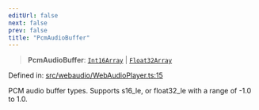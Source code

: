 ```yaml
---
editUrl: false
next: false
prev: false
title: "PcmAudioBuffer"
---
```


> **PcmAudioBuffer**: [`Int16Array`](https://developer.mozilla.org/docs/Web/JavaScript/Reference/Global_Objects/Int16Array) \| [`Float32Array`](https://developer.mozilla.org/docs/Web/JavaScript/Reference/Global_Objects/Float32Array)

Defined in: [src/webaudio/WebAudioPlayer.ts:15](https://github.com/jaames/flipnote.js/blob/a8a7e56268fb7f3a0039ade6ddc69a607deedd27/src/webaudio/WebAudioPlayer.ts#L15)

PCM audio buffer types. Supports s16_le, or float32_le with a range of -1.0 to 1.0.
